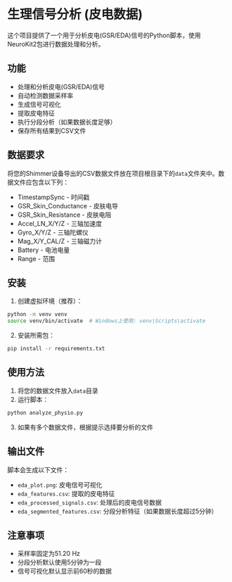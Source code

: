 # 生理信号分析 (皮电数据)

这个项目提供了一个用于分析皮电(GSR/EDA)信号的Python脚本，使用NeuroKit2包进行数据处理和分析。

## 功能

- 处理和分析皮电(GSR/EDA)信号
- 自动检测数据采样率
- 生成信号可视化
- 提取皮电特征
- 执行分段分析（如果数据长度足够）
- 保存所有结果到CSV文件

## 数据要求

将您的Shimmer设备导出的CSV数据文件放在项目根目录下的`data`文件夹中。数据文件应包含以下列：
- TimestampSync - 时间戳
- GSR_Skin_Conductance - 皮肤电导
- GSR_Skin_Resistance - 皮肤电阻
- Accel_LN_X/Y/Z - 三轴加速度
- Gyro_X/Y/Z - 三轴陀螺仪
- Mag_X/Y_CAL/Z - 三轴磁力计
- Battery - 电池电量
- Range - 范围

## 安装

1. 创建虚拟环境（推荐）：
```bash
python -m venv venv
source venv/bin/activate  # Windows上使用: venv\Scripts\activate
```

2. 安装所需包：
```bash
pip install -r requirements.txt
```

## 使用方法

1. 将您的数据文件放入`data`目录
2. 运行脚本：
```bash
python analyze_physio.py
```
3. 如果有多个数据文件，根据提示选择要分析的文件

## 输出文件

脚本会生成以下文件：
- `eda_plot.png`: 皮电信号可视化
- `eda_features.csv`: 提取的皮电特征
- `eda_processed_signals.csv`: 处理后的皮电信号数据
- `eda_segmented_features.csv`: 分段分析特征（如果数据长度超过5分钟）

## 注意事项

- 采样率固定为51.20 Hz
- 分段分析默认使用5分钟为一段
- 信号可视化默认显示前60秒的数据